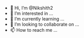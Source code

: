- 👋 Hi, I’m @Nikshith2
- 👀 I’m interested in ...
- 🌱 I’m currently learning ...
- 💞️ I’m looking to collaborate on ...
- 📫 How to reach me ...

<!---
Nikshith2/Nikshith2 is a ✨ special ✨ repository because its `README.md` (this file) appears on your GitHub profile.
You can click the Preview link to take a look a

